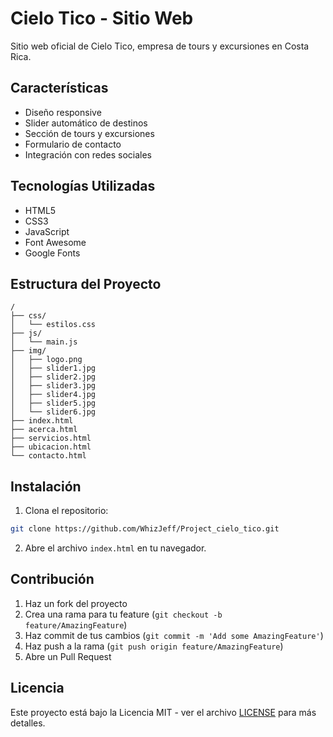 # Cielo Tico - Sitio Web

Sitio web oficial de Cielo Tico, empresa de tours y excursiones en Costa Rica.

## Características

- Diseño responsive
- Slider automático de destinos
- Sección de tours y excursiones
- Formulario de contacto
- Integración con redes sociales

## Tecnologías Utilizadas

- HTML5
- CSS3
- JavaScript
- Font Awesome
- Google Fonts

## Estructura del Proyecto

```
/
├── css/
│   └── estilos.css
├── js/
│   └── main.js
├── img/
│   ├── logo.png
│   ├── slider1.jpg
│   ├── slider2.jpg
│   ├── slider3.jpg
│   ├── slider4.jpg
│   ├── slider5.jpg
│   └── slider6.jpg
├── index.html
├── acerca.html
├── servicios.html
├── ubicacion.html
└── contacto.html
```

## Instalación

1. Clona el repositorio:
```bash
git clone https://github.com/WhizJeff/Project_cielo_tico.git
```

2. Abre el archivo `index.html` en tu navegador.

## Contribución

1. Haz un fork del proyecto
2. Crea una rama para tu feature (`git checkout -b feature/AmazingFeature`)
3. Haz commit de tus cambios (`git commit -m 'Add some AmazingFeature'`)
4. Haz push a la rama (`git push origin feature/AmazingFeature`)
5. Abre un Pull Request

## Licencia

Este proyecto está bajo la Licencia MIT - ver el archivo [LICENSE](LICENSE) para más detalles. 